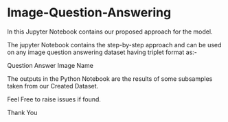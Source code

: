 # Image-Question-Answering
In this Jupyter Notebook contains our proposed approach for the model.

The jupyter Notebook contains the step-by-step approach and can be used on any image question answering dataset having triplet format as:-

Question
Answer
Image Name

The outputs in the Python Notebook are the results of some subsamples taken from our Created Dataset. 

Feel Free to raise issues if found.

Thank You
